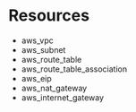 # Resources
* aws_vpc
* aws_subnet
* aws_route_table
* aws_route_table_association
* aws_eip
* aws_nat_gateway
* aws_internet_gateway
